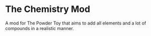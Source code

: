 # The Chemistry Mod
 A mod for The Powder Toy that aims to add all elements and a lot of compounds in a realistic manner.
